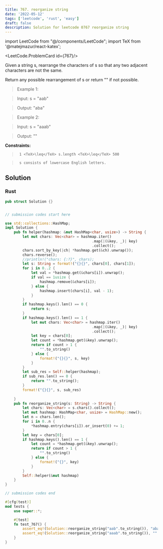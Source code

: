 ```yaml
---
title: 767. reorganize string
date: '2022-05-12'
tags: ['leetcode', 'rust', 'easy']
draft: false
description: Solution for leetcode 0767 reorganize string
---
```

import LeetCode from "@/components/LeetCode";
import TeX from '@matejmazur/react-katex';

<LeetCode.ProblemCard id={767}/>
 

  Given a string s, rearrange the characters of s so that any two adjacent characters are not the same.

  Return any possible rearrangement of s or return "" if not possible.

   

 >   Example 1:

 >   Input: s <TeX>=</TeX> "aab"

 >   Output: "aba"

 >   Example 2:

 >   Input: s <TeX>=</TeX> "aaab"

 >   Output: ""

   

  **Constraints:**

  

 >   	1 <TeX>\leq</TeX> s.length <TeX>\leq</TeX> 500

 >   	s consists of lowercase English letters.


## Solution
### Rust
```rust
pub struct Solution {}


// submission codes start here

use std::collections::HashMap;
impl Solution {
    pub fn helper(hashmap: &mut HashMap<char, usize>) -> String {
        let mut chars: Vec<char> = hashmap.iter()
                                        .map(|(&key, _)| key)
                                        .collect();
        chars.sort_by_key(|ch| *hashmap.get(&ch).unwrap());
        chars.reverse();
        //println!("chars: {:?}", chars);
        let s: String = format!("{}{}", chars[0], chars[1]);
        for i in 0..2 {
            let val = *hashmap.get(&chars[i]).unwrap();
            if val == 1usize {
                hashmap.remove(&chars[i]);
            } else {
                hashmap.insert(chars[i], val - 1);
            }         
        }
        if hashmap.keys().len() == 0 {
            return s;
        }
        if hashmap.keys().len() == 1 {
            let mut chars: Vec<char> = hashmap.iter()
                                        .map(|(&key, _)| key)
                                        .collect();
            let key = chars[0];
            let count = *hashmap.get(&key).unwrap();
            return if count > 1 {
                "".to_string()
            } else {
                format!("{}{}", s, key)
            }
        }        
        let sub_res = Self::helper(hashmap);
        if sub_res.len() == 0 {
            return "".to_string();
        }
        format!("{}{}", s, sub_res)
        
    }
    pub fn reorganize_string(s: String) -> String {
        let chars: Vec<char> = s.chars().collect();
        let mut hashmap: HashMap<char, usize> = HashMap::new();
        let n = chars.len();
        for i in 0..n {
            *hashmap.entry(chars[i]).or_insert(0) += 1;
        }
        let key = chars[0];
        if hashmap.keys().len() == 1 {
            let count = *hashmap.get(&key).unwrap();
            return if count > 1 {
                "".to_string()
            } else {
                format!("{}", key)
            }
        }
        Self::helper(&mut hashmap)
    }
}

// submission codes end

#[cfg(test)]
mod tests {
    use super::*;

    #[test]
    fn test_767() {
        assert_eq!(Solution::reorganize_string("aab".to_string()), "aba".to_string());
        assert_eq!(Solution::reorganize_string("aaab".to_string()), "".to_string());
    }
}

```
